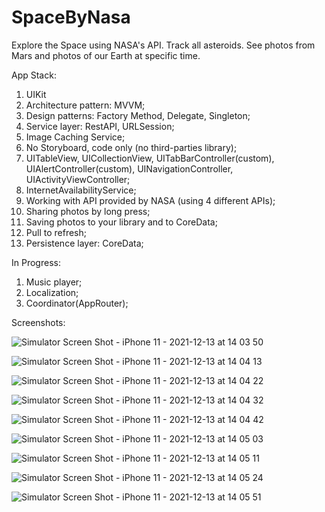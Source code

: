 # SpaceByNasa

Explore the Space using NASA's API. Track all asteroids. See photos from Mars and photos of our Earth at specific time. 

App Stack:

1. UIKit
2. Architecture pattern: MVVM;
3. Design patterns: Factory Method, Delegate, Singleton; 
4. Service layer: RestAPI, URLSession;
5. Image Caching Service;
6. No Storyboard, code only (no third-parties library);
7. UITableView, UICollectionView, UITabBarController(custom), UIAlertController(custom), UINavigationController, UIActivityViewController;
8. InternetAvailabilityService;
9. Working with API provided by NASA (using 4 different APIs);
10. Sharing photos by long press;
11. Saving photos to your library and to CoreData;
12. Pull to refresh;
13. Persistence layer: CoreData;

In Progress:
1. Music player;
2. Localization;
3. Coordinator(AppRouter);

Screenshots:

![Simulator Screen Shot - iPhone 11 - 2021-12-13 at 14 03 50](https://user-images.githubusercontent.com/72150642/145806213-77658db5-154d-43fe-b897-da82a033fc53.png)

![Simulator Screen Shot - iPhone 11 - 2021-12-13 at 14 04 13](https://user-images.githubusercontent.com/72150642/145806656-c9a9f10e-aeac-4ade-b96b-a57f07a26045.png)

![Simulator Screen Shot - iPhone 11 - 2021-12-13 at 14 04 22](https://user-images.githubusercontent.com/72150642/145806663-47f5170f-c203-40b8-be25-46c9fb1354d3.png)

![Simulator Screen Shot - iPhone 11 - 2021-12-13 at 14 04 32](https://user-images.githubusercontent.com/72150642/145806680-47deebb6-dc48-4d3f-842f-5acd98fee728.png)

![Simulator Screen Shot - iPhone 11 - 2021-12-13 at 14 04 42](https://user-images.githubusercontent.com/72150642/145806689-eb87833a-1e3b-4578-b702-c097f93a14d2.png)

![Simulator Screen Shot - iPhone 11 - 2021-12-13 at 14 05 03](https://user-images.githubusercontent.com/72150642/145806702-1795fc32-7c92-404a-94e2-c1c28bb526b6.png)

![Simulator Screen Shot - iPhone 11 - 2021-12-13 at 14 05 11](https://user-images.githubusercontent.com/72150642/145806708-cc209e17-a30b-4b65-a77a-3a128bcbad06.png)

![Simulator Screen Shot - iPhone 11 - 2021-12-13 at 14 05 24](https://user-images.githubusercontent.com/72150642/145806716-9d03c020-8231-4bd4-a566-ee7a1e92383f.png)

![Simulator Screen Shot - iPhone 11 - 2021-12-13 at 14 05 51](https://user-images.githubusercontent.com/72150642/145806739-f6dfd9f5-e099-4f78-a556-c3a6410d0d8f.png)

